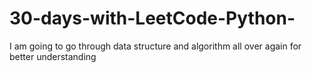 # 30-days-with-LeetCode-Python-
I am going to go through data structure and algorithm all over again for better understanding
